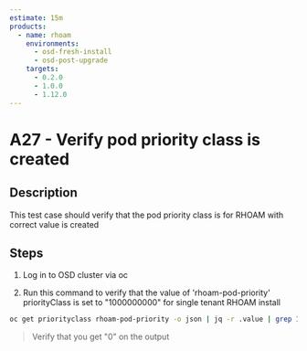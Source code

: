 ```yaml
---
estimate: 15m
products:
  - name: rhoam
    environments:
      - osd-fresh-install
      - osd-post-upgrade
    targets:
      - 0.2.0
      - 1.0.0
      - 1.12.0
---
```


# A27 - Verify pod priority class is created

## Description

This test case should verify that the pod priority class is for RHOAM with correct value is created

## Steps

1. Log in to OSD cluster via oc

2. Run this command to verify that the value of 'rhoam-pod-priority' priorityClass is set to "1000000000" for single tenant RHOAM install

```bash
oc get priorityclass rhoam-pod-priority -o json | jq -r .value | grep 1000000000 ; echo $?
```
> Verify that you get "0" on the output